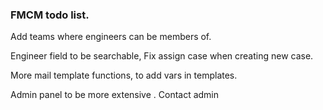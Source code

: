 ### FMCM todo list.

Add teams where engineers can be members of.

Engineer field to be searchable,
Fix assign case when creating new case.

More mail template functions, to add vars in templates.

Admin panel to be more extensive
. Contact admin
